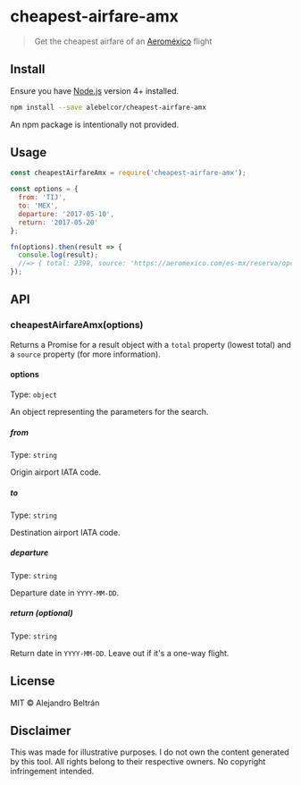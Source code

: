 # cheapest-airfare-amx

>️ Get the cheapest airfare of an [Aeroméxico](https://aeromexico.com) flight

## Install

Ensure you have [Node.js](https://nodejs.org) version 4+ installed.

```bash
npm install --save alebelcor/cheapest-airfare-amx
```

An npm package is intentionally not provided.

## Usage

```js
const cheapestAirfareAmx = require('cheapest-airfare-amx');

const options = {
  from: 'TIJ',
  to: 'MEX',
  departure: '2017-05-10',
  return: '2017-05-20'
};

fn(options).then(result => {
  console.log(result);
  //=> { total: 2398, source: 'https://aeromexico.com/es-mx/reserva/opciones?itinerary=TIJ_MEX_2017-05-10.MEX_TIJ_2017-05-20&leg=1&travelers=A1_C0_I0_PH0_PC0' }
}); 
```

## API

### cheapestAirfareAmx(options)

Returns a Promise for a result object with a `total` property (lowest total) and a `source` property (for more information).

#### options

Type: `object`

An object representing the parameters for the search.

##### from

Type: `string`

Origin airport IATA code.

##### to

Type: `string`

Destination airport IATA code.

##### departure

Type: `string`

Departure date in `YYYY-MM-DD`.

##### return _(optional)_

Type: `string`

Return date in `YYYY-MM-DD`. Leave out if it's a one-way flight.

## License

MIT © Alejandro Beltrán

## Disclaimer

This was made for illustrative purposes.
I do not own the content generated by this tool.
All rights belong to their respective owners.
No copyright infringement intended.
